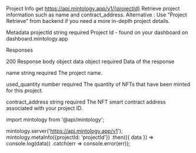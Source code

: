 Project Info
get
https://api.mintology.app/v1/{projectId}
Retrieve project information such as name and contract_address.
Alternative : Use “Project Retrieve” from backend if you need a more in-depth project details.

Metadata
projectId
string
required
Project Id - found on your dashboard on dashboard.mintology.app

Responses

200
Response body
object
data
object
required
Data of the response

name
string
required
The project name.

used_quantity
number
required
The quantity of NFTs that have been minted for this project.

contract_address
string
required
The NFT smart contract address associated with your project ID.

import mintology from '@api/mintology';

mintology.server('https://api.mintology.app/v1');
mintology.metaInfo({projectId: 'projectId'})
  .then(({ data }) => console.log(data))
  .catch(err => console.error(err));